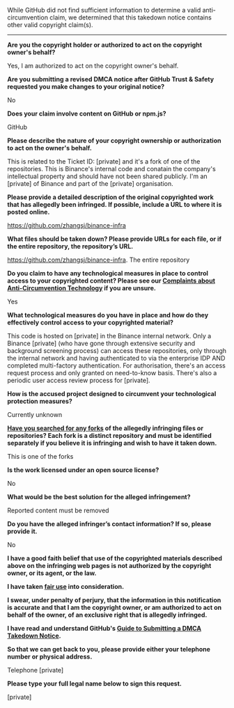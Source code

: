 While GitHub did not find sufficient information to determine a valid anti-circumvention claim, we determined that this takedown notice contains other valid copyright claim(s).

---

**Are you the copyright holder or authorized to act on the copyright owner's behalf?**

Yes, I am authorized to act on the copyright owner's behalf.

**Are you submitting a revised DMCA notice after GitHub Trust & Safety requested you make changes to your original notice?**

No

**Does your claim involve content on GitHub or npm.js?**

GitHub

**Please describe the nature of your copyright ownership or authorization to act on the owner's behalf.**

This is related to the Ticket ID: [private] and it's a fork of one of the repositories. This is Binance's internal code and conatain the company's intellectual property and should have not been shared publicly. I'm an [private] of Binance and part of the [private] organisation.

**Please provide a detailed description of the original copyrighted work that has allegedly been infringed. If possible, include a URL to where it is posted online.**

https://github.com/zhangsj/binance-infra

**What files should be taken down? Please provide URLs for each file, or if the entire repository, the repository’s URL.**

https://github.com/zhangsj/binance-infra. The entire repository

**Do you claim to have any technological measures in place to control access to your copyrighted content? Please see our <a href="https://docs.github.com/articles/guide-to-submitting-a-dmca-takedown-notice#complaints-about-anti-circumvention-technology">Complaints about Anti-Circumvention Technology</a> if you are unsure.**

Yes

**What technological measures do you have in place and how do they effectively control access to your copyrighted material?**

This code is hosted on [private] in the Binance internal network. Only a Binance [private] (who have gone through extensive security and background screening process) can access these repositories, only through the internal network and having authenticated to via the enterprise IDP AND completed multi-factory authentication. For authorisation, there's an access request process and only granted on need-to-know basis. There's also a periodic user access review process for [private].

**How is the accused project designed to circumvent your technological protection measures?**

Currently unknown

**<a href="https://docs.github.com/articles/dmca-takedown-policy#b-what-about-forks-or-whats-a-fork">Have you searched for any forks</a> of the allegedly infringing files or repositories? Each fork is a distinct repository and must be identified separately if you believe it is infringing and wish to have it taken down.**

This is one of the forks

**Is the work licensed under an open source license?**

No

**What would be the best solution for the alleged infringement?**

Reported content must be removed

**Do you have the alleged infringer’s contact information? If so, please provide it.**

No

**I have a good faith belief that use of the copyrighted materials described above on the infringing web pages is not authorized by the copyright owner, or its agent, or the law.**

**I have taken <a href="https://www.lumendatabase.org/topics/22">fair use</a> into consideration.**

**I swear, under penalty of perjury, that the information in this notification is accurate and that I am the copyright owner, or am authorized to act on behalf of the owner, of an exclusive right that is allegedly infringed.**

**I have read and understand GitHub's <a href="https://docs.github.com/articles/guide-to-submitting-a-dmca-takedown-notice/">Guide to Submitting a DMCA Takedown Notice</a>.**

**So that we can get back to you, please provide either your telephone number or physical address.**

Telephone [private]

**Please type your full legal name below to sign this request.**

[private]  
